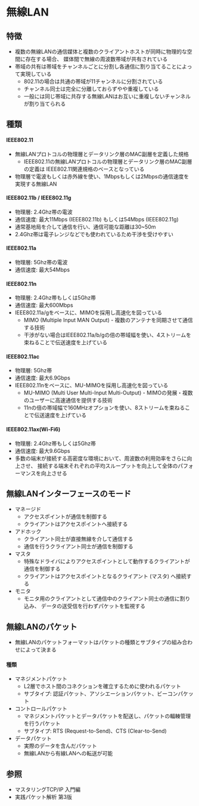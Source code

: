 # 無線LAN
## 特徴
- 複数の無線LANの通信媒体と複数のクライアントホストが同時に物理的な空間に存在する場合、
  媒体間で無線の周波数帯域が共有されている
- 帯域の共有は帯域をチャンネルごとに分割し各通信に割り当てることによって実現している
  - 802.11の場合は共通の帯域が11チャンネルに分割されている
  - チャンネル同士は完全に分離しておらずやや重複している
  - 一般には同じ帯域に共存する無線LANはお互いに重複しないチャンネルが割り当てられる

## 種類
#### IEEE802.11
- 無線LANプロトコルの物理層とデータリンク層のMAC副層を定義した規格
  - IEEE802.11の無線LANプロトコルの物理層とデータリンク層のMAC副層の定義は
    IEEE802.11関連規格のベースとなっている
- 物理層で電波もしくは赤外線を使い、1Mbpsもしくは2Mbpsの通信速度を実現する無線LAN

#### IEEE802.11b / IEEE802.11g
- 物理層: 2.4Ghz帯の電波
- 通信速度: 最大11Mbps (IEEE802.11b) もしくは54Mbps (IEEE802.11g)
- 通常基地局を介して通信を行い、通信可能な距離は30~50m
- 2.4Ghz帯は電子レンジなどでも使われているため干渉を受けやすい

#### IEEE802.11a
- 物理層: 5Ghz帯の電波
- 通信速度: 最大54Mbps

#### IEEE802.11n
- 物理層: 2.4Ghz帯もしくは5Ghz帯
- 通信速度: 最大600Mbps
- IEEE802.11a/gをベースに、MIMOを採用し高速化を図っている
  - MIMO (Multiple Input MAN Output) - 複数のアンテナを同期させて通信する技術
  - 干渉がない場合はIEEE802.11a/b/gの倍の帯域幅を使い、4ストリームを束ねることで伝送速度を上げている

#### IEEE802.11ac
- 物理層: 5Ghz帯
- 通信速度: 最大6.9Gbps
- IEEE802.11nをベースに、MU-MIMOを採用し高速化を図っている
  - MU-MIMO (Multi User Multi-Input Multi-Output) - MIMOの発展・複数のユーザーに高速通信を提供する技術
  - 11nの倍の帯域幅で160MHzオプションを使い、8ストリームを束ねることで伝送速度を上げている

#### IEEE802.11ax(Wi-Fi6)
- 物理層: 2.4Ghz帯もしくは5Ghz帯
- 通信速度: 最大9.6Gbps
- 多数の端末が接続する高密度な環境において、周波数の利用効率をさらに向上させ、
  接続する端末それぞれの平均スループットを向上して全体のパフォーマンスを向上させる

## 無線LANインターフェースのモード
- マネージド
  - アクセスポイントが通信を制御する
  - クライアントはアクセスポイントへ接続する
- アドホック
  - クライアント同士が直接無線を介して通信する
  - 通信を行うクライアント同士が通信を制御する
- マスタ
  - 特殊なドライバによりアクセスポイントとして動作するクライアントが通信を制御する
  - クライアントはアクセスポイントとなるクライアント (マスタ) へ接続する
- モニタ
  - モニタ用のクライアントとして通信中のクライアント同士の通信に割り込み、
    データの送受信を行わずパケットを監視する

## 無線LANのパケット
- 無線LANのパケットフォーマットはパケットの種類とサブタイプの組み合わせによって決まる

#### 種類
- マネジメントパケット
  - L2層でホスト間のコネクションを確立するために使われるパケット
  - サブタイプ: 認証パケット、アソシエーションパケット、ビーコンパケット
- コントロールパケット
  - マネジメントパケットとデータパケットを配送し、パケットの輻輳管理を行うパケット
  - サブタイプ: RTS (Request-to-Send)、CTS (Clear-to-Send)
- データパケット
  - 実際のデータを含んだパケット
  - 無線LANから有線LANへの転送が可能

## 参照
- マスタリングTCP/IP 入門編
- 実践パケット解析 第3版
